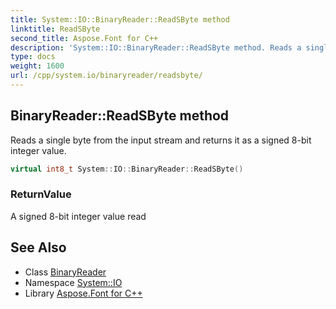 ```yaml
---
title: System::IO::BinaryReader::ReadSByte method
linktitle: ReadSByte
second_title: Aspose.Font for C++
description: 'System::IO::BinaryReader::ReadSByte method. Reads a single byte from the input stream and returns it as a signed 8-bit integer value in C++.'
type: docs
weight: 1600
url: /cpp/system.io/binaryreader/readsbyte/
---
```

## BinaryReader::ReadSByte method


Reads a single byte from the input stream and returns it as a signed 8-bit integer value.

```cpp
virtual int8_t System::IO::BinaryReader::ReadSByte()
```


### ReturnValue

A signed 8-bit integer value read

## See Also

* Class [BinaryReader](../)
* Namespace [System::IO](../../)
* Library [Aspose.Font for C++](../../../)
